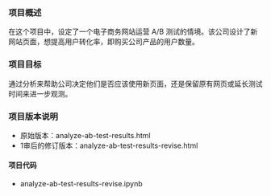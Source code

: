 ### 项目概述
在这个项目中，设定了一个电子商务网站运营 A/B 测试的情境。该公司设计了新网站页面，想提高用户转化率，即购买公司产品的用户数量。

### 项目目标
通过分析来帮助公司决定他们是否应该使用新页面，还是保留原有网页或延长测试时间来进一步观测。

### 项目版本说明
- 原始版本：analyze-ab-test-results.html
- 1审后的修订版本：analyze-ab-test-results-revise.html

#### 项目代码
- analyze-ab-test-results-revise.ipynb